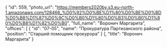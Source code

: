 {
    "id": 559,
    "photo_url": "https://members2020by.s3.eu-north-1.amazonaws.com/128466_%D0%92%D0%BE%D1%80%D0%BE%D0%BD%D0%B8%D1%87%D0%9C%D0%B0%D1%80%D0%B3%D0%B0%D1%80%D0%B8%D1%82%D0%B0",
    "full_name": "Воронич Маргарита",
    "offices": [
        {
            "id": "07-05",
            "name": "Прокуратура Партизанского района",
            "position": "Старший помощник прокурора"
        }
    ],
    "title": "Воронич Маргарита"
}